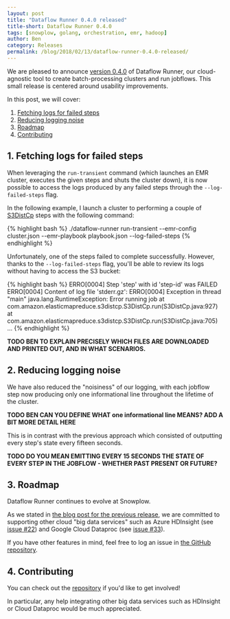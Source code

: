 ```yaml
---
layout: post
title: "Dataflow Runner 0.4.0 released"
title-short: Dataflow Runner 0.4.0
tags: [snowplow, golang, orchestration, emr, hadoop]
author: Ben
category: Releases
permalink: /blog/2018/02/13/dataflow-runner-0.4.0-released/
---
```


We are pleased to announce [version 0.4.0][release-040] of Dataflow Runner, our cloud-agnostic tool
to create batch-processing clusters and run jobflows. This small release is centered around usability improvements.

In this post, we will cover:

1. [Fetching logs for failed steps](#logs)
2. [Reducing logging noise](#noise)
3. [Roadmap](#roadmap)
4. [Contributing](#contributing)

<!--more-->

<h2 id="locks">1. Fetching logs for failed steps</h2>

When leveraging the `run-transient` command (which launches an EMR cluster, executes the
given steps and shuts the cluster down), it is now possible to access the logs produced by any
failed steps through the `--log-failed-steps` flag.

In the following example, I launch a cluster to performing a couple of [S3DistCp][s3-dist-cp]
steps with the following command:

{% highlight bash %}
./dataflow-runner run-transient --emr-config cluster.json --emr-playbook playbook.json --log-failed-steps
{% endhighlight %}

Unfortunately, one of the steps failed to complete successfully. However, thanks to the `--log-failed-steps` flag, you'll be
able to review its logs without having to access the S3 bucket:

{% highlight bash %}
ERRO[0004] Step 'step' with id 'step-id' was FAILED
ERRO[0004] Content of log file 'stderr.gz':
ERRO[0004] Exception in thread "main" java.lang.RuntimeException: Error running job
    at com.amazon.elasticmapreduce.s3distcp.S3DistCp.run(S3DistCp.java:927)
    at com.amazon.elasticmapreduce.s3distcp.S3DistCp.run(S3DistCp.java:705)
    ...
{% endhighlight %}

**TODO BEN TO EXPLAIN PRECISELY WHICH FILES ARE DOWNLOADED AND PRINTED OUT, AND IN WHAT SCENARIOS.**

<h2 id="tags">2. Reducing logging noise</h2>

We have also reduced the "noisiness" of our logging, with each jobflow step now producing only one informational line
throughout the lifetime of the cluster.

**TODO BEN CAN YOU DEFINE WHAT one informational line MEANS? ADD A BIT MORE DETAIL HERE**

This is in contrast with the previous approach which consisted of outputting every step's state
every fifteen seconds.

**TODO DO YOU MEAN EMITTING EVERY 15 SECONDS THE STATE OF EVERY STEP IN THE JOBFLOW - WHETHER PAST PRESENT OR FUTURE?**

<h2 id="roadmap">3. Roadmap</h2>

Dataflow Runner continues to evolve at Snowplow.

As we stated in [the blog post for the previous release][release-030-post], we are committed to supporting other cloud "big data services" such as Azure HDInsight (see [issue #22][issue-22]) and Google Cloud Dataproc (see [issue #33][issue-33]).

If you have other features in mind, feel free to log an issue in [the GitHub repository][df-runner-issues].

<h2 id="contributing">4. Contributing</h2>

You can check out the [repository][df-runner-repo] if you'd like to get involved!

In particular, any help integrating other big data services such as HDInsight or Cloud Dataproc would be much appreciated.

[release-040]: https://github.com/snowplow/dataflow-runner/releases/tag/0.4.0
[release-030-post]: /blog/2017/05/30/dataflow-runner-0.3.0-released#roadmap

[df-runner-repo]: https://github.com/snowplow/dataflow-runner/
[df-runner-issues]: https://github.com/snowplow/dataflow-runner/issues/
[issue-22]: https://github.com/snowplow/dataflow-runner/issues/22
[issue-33]: https://github.com/snowplow/dataflow-runner/issues/15

[s3-dist-cp]: https://docs.aws.amazon.com/emr/latest/ReleaseGuide/UsingEMR_s3distcp.html
